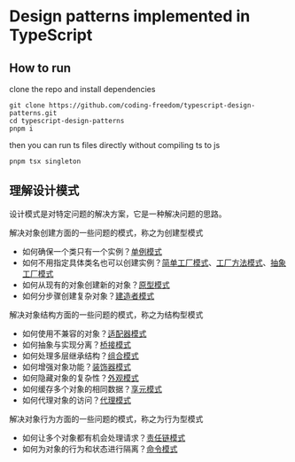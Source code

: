 # Design patterns implemented in TypeScript

## How to run

clone the repo and install dependencies

```
git clone https://github.com/coding-freedom/typescript-design-patterns.git
cd typescript-design-patterns
pnpm i
```

then you can run ts files directly without compiling ts to js

```
pnpm tsx singleton
```

## 理解设计模式

设计模式是对特定问题的解决方案，它是一种解决问题的思路。

解决对象创建方面的一些问题的模式，称之为创建型模式

- 如何确保一个类只有一个实例？[单例模式](./singleton/)
- 如何不用指定具体类名也可以创建实例？[简单工厂模式](./simple-factory/)、[工厂方法模式](./factory-method/)、[抽象工厂模式](./abstract-factory/)
- 如何从现有的对象创建新的对象？[原型模式](./prototype/)
- 如何分步骤创建复杂对象？[建造者模式](./builder/)

解决对象结构方面的一些问题的模式，称之为结构型模式

- 如何使用不兼容的对象？[适配器模式](./adapter/)
- 如何抽象与实现分离？[桥接模式](./bridge/)
- 如何处理多层继承结构？[组合模式](./composite/)
- 如何增强对象功能？[装饰器模式](./decorator/)
- 如何隐藏对象的复杂性？[外观模式](./facade/)
- 如何缓存多个对象的相同数据？[享元模式](./flyweight/)
- 如何代理对象的访问？[代理模式](./proxy/)

解决对象行为方面的一些问题的模式，称之为行为型模式

- 如何让多个对象都有机会处理请求？[责任链模式](./chain-of-responsibility/)
- 如何为对象的行为和状态进行隔离？[命令模式](./command/)